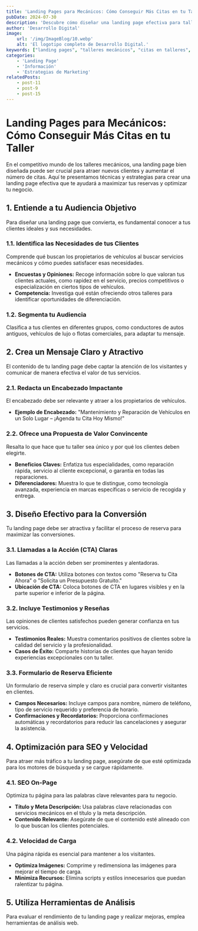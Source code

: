 ```yaml
---
title: 'Landing Pages para Mecánicos: Cómo Conseguir Más Citas en tu Taller'
pubDate: 2024-07-30
description: 'Descubre cómo diseñar una landing page efectiva para talleres mecánicos que te ayudará a conseguir más citas y atraer a más clientes. Aprende técnicas clave y ejemplos de buenas prácticas para optimizar tu página de destino.'
author: 'Desarrollo Digital'
image:
    url: '/img/ImageBlog/10.webp'
    alt: 'El logotipo completo de Desarrollo Digital.'
keywords: ["landing pages", "talleres mecánicos", "citas en talleres", "marketing para mecánicos", "diseño de landing page", "captación de clientes", "optimización de landing page", "estrategias de citas", "marketing digital"]
categories:
    - 'Landing Page'
    - 'Información'
    - 'Estrategias de Marketing'
relatedPosts: 
    - post-11
    - post-9
    - post-15
---
```


# Landing Pages para Mecánicos: Cómo Conseguir Más Citas en tu Taller

En el competitivo mundo de los talleres mecánicos, una landing page bien diseñada puede ser crucial para atraer nuevos clientes y aumentar el número de citas. Aquí te presentamos técnicas y estrategias para crear una landing page efectiva que te ayudará a maximizar tus reservas y optimizar tu negocio.

## 1. Entiende a tu Audiencia Objetivo

Para diseñar una landing page que convierta, es fundamental conocer a tus clientes ideales y sus necesidades.

### 1.1. Identifica las Necesidades de tus Clientes

Comprende qué buscan los propietarios de vehículos al buscar servicios mecánicos y cómo puedes satisfacer esas necesidades.

- **Encuestas y Opiniones:** Recoge información sobre lo que valoran tus clientes actuales, como rapidez en el servicio, precios competitivos o especialización en ciertos tipos de vehículos.
- **Competencia:** Investiga qué están ofreciendo otros talleres para identificar oportunidades de diferenciación.

### 1.2. Segmenta tu Audiencia

Clasifica a tus clientes en diferentes grupos, como conductores de autos antiguos, vehículos de lujo o flotas comerciales, para adaptar tu mensaje.

## 2. Crea un Mensaje Claro y Atractivo

El contenido de tu landing page debe captar la atención de los visitantes y comunicar de manera efectiva el valor de tus servicios.

### 2.1. Redacta un Encabezado Impactante

El encabezado debe ser relevante y atraer a los propietarios de vehículos.

- **Ejemplo de Encabezado:** "Mantenimiento y Reparación de Vehículos en un Solo Lugar – ¡Agenda tu Cita Hoy Mismo!"

### 2.2. Ofrece una Propuesta de Valor Convincente

Resalta lo que hace que tu taller sea único y por qué los clientes deben elegirte.

- **Beneficios Claves:** Enfatiza tus especialidades, como reparación rápida, servicio al cliente excepcional, o garantía en todas las reparaciones.
- **Diferenciadores:** Muestra lo que te distingue, como tecnología avanzada, experiencia en marcas específicas o servicio de recogida y entrega.

## 3. Diseño Efectivo para la Conversión

Tu landing page debe ser atractiva y facilitar el proceso de reserva para maximizar las conversiones.

### 3.1. Llamadas a la Acción (CTA) Claras

Las llamadas a la acción deben ser prominentes y alentadoras.

- **Botones de CTA:** Utiliza botones con textos como "Reserva tu Cita Ahora" o "Solicita un Presupuesto Gratuito."
- **Ubicación de CTA:** Coloca botones de CTA en lugares visibles y en la parte superior e inferior de la página.

### 3.2. Incluye Testimonios y Reseñas

Las opiniones de clientes satisfechos pueden generar confianza en tus servicios.

- **Testimonios Reales:** Muestra comentarios positivos de clientes sobre la calidad del servicio y la profesionalidad.
- **Casos de Éxito:** Comparte historias de clientes que hayan tenido experiencias excepcionales con tu taller.

### 3.3. Formulario de Reserva Eficiente

Un formulario de reserva simple y claro es crucial para convertir visitantes en clientes.

- **Campos Necesarios:** Incluye campos para nombre, número de teléfono, tipo de servicio requerido y preferencia de horario.
- **Confirmaciones y Recordatorios:** Proporciona confirmaciones automáticas y recordatorios para reducir las cancelaciones y asegurar la asistencia.

## 4. Optimización para SEO y Velocidad

Para atraer más tráfico a tu landing page, asegúrate de que esté optimizada para los motores de búsqueda y se cargue rápidamente.

### 4.1. SEO On-Page

Optimiza tu página para las palabras clave relevantes para tu negocio.

- **Título y Meta Descripción:** Usa palabras clave relacionadas con servicios mecánicos en el título y la meta descripción.
- **Contenido Relevante:** Asegúrate de que el contenido esté alineado con lo que buscan los clientes potenciales.

### 4.2. Velocidad de Carga

Una página rápida es esencial para mantener a los visitantes.

- **Optimiza Imágenes:** Comprime y redimensiona las imágenes para mejorar el tiempo de carga.
- **Minimiza Recursos:** Elimina scripts y estilos innecesarios que puedan ralentizar tu página.

## 5. Utiliza Herramientas de Análisis

Para evaluar el rendimiento de tu landing page y realizar mejoras, emplea herramientas de análisis web.


